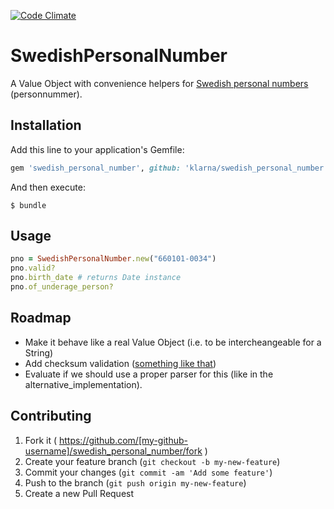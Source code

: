 [![Code Climate](https://codeclimate.com/github/klarna/swedish_personal_number/badges/gpa.svg)](https://codeclimate.com/github/klarna/swedish_personal_number)

# SwedishPersonalNumber

A Value Object with convenience helpers for [Swedish personal numbers](http://en.wikipedia.org/wiki/Personal_identity_number_(Sweden)) (personnummer).

## Installation

Add this line to your application's Gemfile:

```ruby
gem 'swedish_personal_number', github: 'klarna/swedish_personal_number'
```

And then execute:

    $ bundle


## Usage

```ruby
pno = SwedishPersonalNumber.new("660101-0034")
pno.valid?
pno.birth_date # returns Date instance
pno.of_underage_person?
```
## Roadmap

  - Make it behave like a real Value Object (i.e. to be intercheangeable for a String)
  - Add checksum validation ([something like that](https://github.com/rolfb/luhn-ruby/blob/master/lib/luhn.rb))
  - Evaluate if we should use a proper parser for this (like in the alternative_implementation).

## Contributing

1. Fork it ( https://github.com/[my-github-username]/swedish_personal_number/fork )
2. Create your feature branch (`git checkout -b my-new-feature`)
3. Commit your changes (`git commit -am 'Add some feature'`)
4. Push to the branch (`git push origin my-new-feature`)
5. Create a new Pull Request
